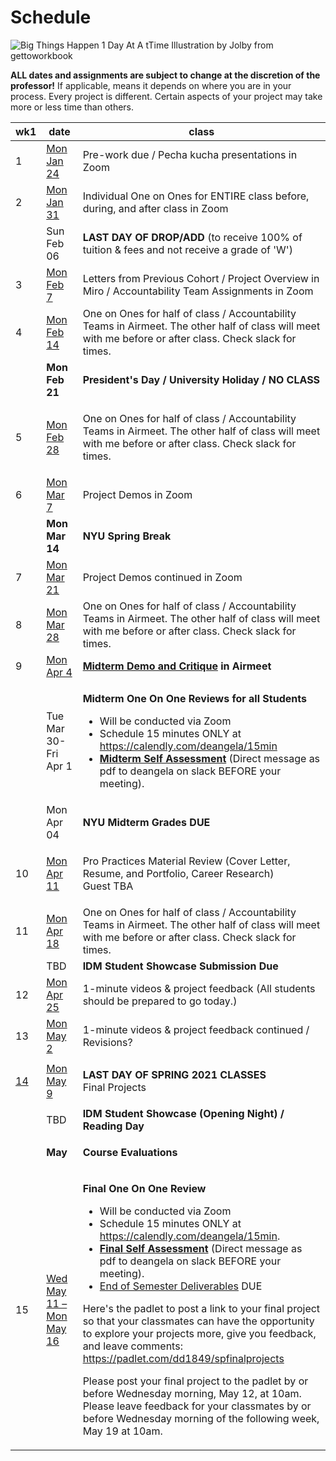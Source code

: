 # Schedule

![Big Things Happen 1 Day At A tTime Illustration by Jolby from gettoworkbook](../.gitbook/assets/gettoworkbook\_big\_things.png)

**ALL dates and assignments are subject to change at the discretion of the professor!** If applicable, means it depends on where you are in your process. Every project is different. Certain aspects of your project may take more or less time than others.

| wk1                     | date                                         | class                                                                                                                                                                                                                                                                                                                                                                                                                                                                                                                                                                                                                                                                                                                                                                                                                                                                                                                                                                                                                    |
| ----------------------- | -------------------------------------------- | ------------------------------------------------------------------------------------------------------------------------------------------------------------------------------------------------------------------------------------------------------------------------------------------------------------------------------------------------------------------------------------------------------------------------------------------------------------------------------------------------------------------------------------------------------------------------------------------------------------------------------------------------------------------------------------------------------------------------------------------------------------------------------------------------------------------------------------------------------------------------------------------------------------------------------------------------------------------------------------------------------------------------ |
| 1                       | [Mon Jan 24](week1\_detail.md)               | Pre-work due / Pecha kucha presentations in Zoom                                                                                                                                                                                                                                                                                                                                                                                                                                                                                                                                                                                                                                                                                                                                                                                                                                                                                                                                                                         |
| 2                       | [Mon Jan 31](week2\_detail.md)               | Individual One on Ones for ENTIRE class before, during, and after class in Zoom                                                                                                                                                                                                                                                                                                                                                                                                                                                                                                                                                                                                                                                                                                                                                                                                                                                                                                                                          |
|                         | Sun Feb 06                                   | **LAST DAY OF DROP/ADD** (to receive 100% of tuition & fees and not receive a grade of 'W')                                                                                                                                                                                                                                                                                                                                                                                                                                                                                                                                                                                                                                                                                                                                                                                                                                                                                                                              |
| 3                       | [Mon Feb 7](week3\_detail.md)                | Letters from Previous Cohort / Project Overview in Miro /  Accountability Team Assignments in Zoom                                                                                                                                                                                                                                                                                                                                                                                                                                                                                                                                                                                                                                                                                                                                                                                                                                                                                                                       |
| 4                       | [Mon Feb 14](week4\_detail.md)               | One on Ones for half of class / Accountability Teams in Airmeet. The other half of class will meet with me before or after class. Check slack for times.                                                                                                                                                                                                                                                                                                                                                                                                                                                                                                                                                                                                                                                                                                                                                                                                                                                                 |
|                         | **Mon Feb 21**                               | **President's Day / University Holiday / NO CLASS**                                                                                                                                                                                                                                                                                                                                                                                                                                                                                                                                                                                                                                                                                                                                                                                                                                                                                                                                                                      |
| 5                       | [Mon Feb 28](week5\_detail.md)               | <p>One on Ones for half of class / Accountability Teams in Airmeet. The other half of class will meet with me before or after class. Check slack for times.<br></p>                                                                                                                                                                                                                                                                                                                                                                                                                                                                                                                                                                                                                                                                                                                                                                                                                                                      |
| 6                       | [Mon Mar 7](week6\_detail.md)                | Project Demos in Zoom                                                                                                                                                                                                                                                                                                                                                                                                                                                                                                                                                                                                                                                                                                                                                                                                                                                                                                                                                                                                    |
|                         | **Mon Mar 14**                               | **NYU Spring Break**                                                                                                                                                                                                                                                                                                                                                                                                                                                                                                                                                                                                                                                                                                                                                                                                                                                                                                                                                                                                     |
| 7                       | [Mon Mar 21](week7\_detail.md)               | Project Demos continued in Zoom                                                                                                                                                                                                                                                                                                                                                                                                                                                                                                                                                                                                                                                                                                                                                                                                                                                                                                                                                                                          |
| 8                       | [Mon Mar 28](week8\_detail.md)               | One on Ones for half of class / Accountability Teams in Airmeet. The other half of class will meet with me before or after class. Check slack for times.                                                                                                                                                                                                                                                                                                                                                                                                                                                                                                                                                                                                                                                                                                                                                                                                                                                                 |
| 9                       | [Mon Apr 4](week9\_detail.md)                | [**Midterm Demo and Critique**](../critiques-demos-presentations-and-exhibition/midterm-project-demo-instructions.md) **in Airmeet**                                                                                                                                                                                                                                                                                                                                                                                                                                                                                                                                                                                                                                                                                                                                                                                                                                                                                     |
|                         | Tue Mar 30-Fri Apr 1                         | <p></p><p><strong>Midterm One On One Reviews for all Students</strong></p><ul><li>Will be conducted via Zoom</li><li>Schedule 15 minutes ONLY at <a href="https://calendly.com/deangela/15min">https://calendly.com/deangela/15min</a></li><li><a href="../end_of_semester_deliverables/midterm_self_assessment.md"><strong>Midterm Self Assessment</strong></a> (Direct message as pdf to deangela on slack BEFORE your meeting).</li></ul>                                                                                                                                                                                                                                                                                                                                                                                                                                                                                                                                                                             |
|                         | Mon Apr 04                                   | **NYU Midterm Grades DUE**                                                                                                                                                                                                                                                                                                                                                                                                                                                                                                                                                                                                                                                                                                                                                                                                                                                                                                                                                                                               |
| 10                      | [Mon Apr 11](week10\_detail.md)              | <p>Pro Practices Material Review (Cover Letter, Resume, and Portfolio, Career Research)  <br>Guest TBA</p>                                                                                                                                                                                                                                                                                                                                                                                                                                                                                                                                                                                                                                                                                                                                                                                                                                                                                                               |
| 11                      | [Mon Apr 18](week11\_detail.md)              | One on Ones for half of class / Accountability Teams in Airmeet. The other half of class will meet with me before or after class. Check slack for times.                                                                                                                                                                                                                                                                                                                                                                                                                                                                                                                                                                                                                                                                                                                                                                                                                                                                 |
|                         | TBD                                          | **IDM Student Showcase Submission Due**                                                                                                                                                                                                                                                                                                                                                                                                                                                                                                                                                                                                                                                                                                                                                                                                                                                                                                                                                                                  |
| 12                      | [Mon Apr 25](week12\_detail.md)              | 1-minute videos & project feedback (All students should be prepared to go today.)                                                                                                                                                                                                                                                                                                                                                                                                                                                                                                                                                                                                                                                                                                                                                                                                                                                                                                                                        |
| 13                      | [Mon May 2](week13\_detail.md)               | 1-minute videos & project feedback continued / Revisions?                                                                                                                                                                                                                                                                                                                                                                                                                                                                                                                                                                                                                                                                                                                                                                                                                                                                                                                                                                |
| [14](week14\_detail.md) | [Mon May 9](week14\_detail.md)               | <p><strong>LAST DAY OF SPRING 2021 CLASSES</strong><br><strong></strong>Final Projects</p>                                                                                                                                                                                                                                                                                                                                                                                                                                                                                                                                                                                                                                                                                                                                                                                                                                                                                                                               |
|                         | TBD                                          | **IDM Student Showcase (Opening Night) / Reading Day**                                                                                                                                                                                                                                                                                                                                                                                                                                                                                                                                                                                                                                                                                                                                                                                                                                                                                                                                                                   |
|                         | **May**                                      | <p><strong>Course Evaluations</strong><br></p>                                                                                                                                                                                                                                                                                                                                                                                                                                                                                                                                                                                                                                                                                                                                                                                                                                                                                                                                                                           |
| 15                      | [Wed May 11 – Mon May 16](week15\_detail.md) | <p> <strong>Final One On One Review</strong></p><ul><li>Will be conducted via Zoom</li><li>Schedule 15 minutes ONLY at <a href="https://calendly.com/deangela/15min">https://calendly.com/deangela/15min</a>.</li><li><a href="../end_of_semester_deliverables/final_self_assessment.md"><strong>Final Self Assessment</strong></a> (Direct message as pdf to deangela on slack BEFORE your meeting).</li><li><a href="../end_of_semester_deliverables/">End of Semester Deliverables</a> DUE</li></ul><p>Here's the padlet to post a link to your final project so that your classmates can have the opportunity to explore your projects more, give you feedback, and leave comments: <a href="https://padlet.com/dd1849/spfinalprojects">https://padlet.com/dd1849/spfinalprojects</a></p><p>Please post your final project to the padlet by or before Wednesday morning, May 12, at 10am. Please leave feedback for your classmates by or before Wednesday morning of the following week, May 19 at 10am.</p><p></p> |
